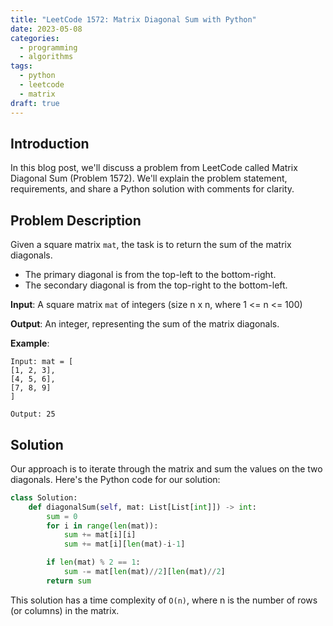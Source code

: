 ```yaml
---
title: "LeetCode 1572: Matrix Diagonal Sum with Python"
date: 2023-05-08
categories:
  - programming
  - algorithms
tags:
  - python
  - leetcode
  - matrix
draft: true
---
```


## Introduction

In this blog post, we'll discuss a problem from LeetCode called Matrix Diagonal Sum (Problem 1572). We'll explain the problem statement, requirements, and share a Python solution with comments for clarity.

## Problem Description

Given a square matrix `mat`, the task is to return the sum of the matrix diagonals.

- The primary diagonal is from the top-left to the bottom-right.
- The secondary diagonal is from the top-right to the bottom-left.

**Input**: A square matrix `mat` of integers (size n x n, where 1 <= n <= 100)

**Output**: An integer, representing the sum of the matrix diagonals.

**Example**:

```
Input: mat = [
[1, 2, 3],
[4, 5, 6],
[7, 8, 9]
]

Output: 25
```

## Solution

Our approach is to iterate through the matrix and sum the values on the two diagonals. Here's the Python code for our solution:

```python
class Solution:
    def diagonalSum(self, mat: List[List[int]]) -> int:
        sum = 0
        for i in range(len(mat)):
            sum += mat[i][i]
            sum += mat[i][len(mat)-i-1]

        if len(mat) % 2 == 1:
            sum -= mat[len(mat)//2][len(mat)//2]
        return sum
```

This solution has a time complexity of `O(n)`, where n is the number of rows (or columns) in the matrix.